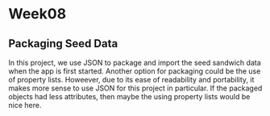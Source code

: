 # Week08

## Packaging Seed Data

In this project, we use JSON to package and import the seed sandwich data when the app is first started. Another option for packaging could be the use of property lists. Howeever, due to its ease of readability and portability, it makes more sense to use JSON for this project in particular. If the packaged objects had less attributes, then maybe the using property lists would be nice here.
